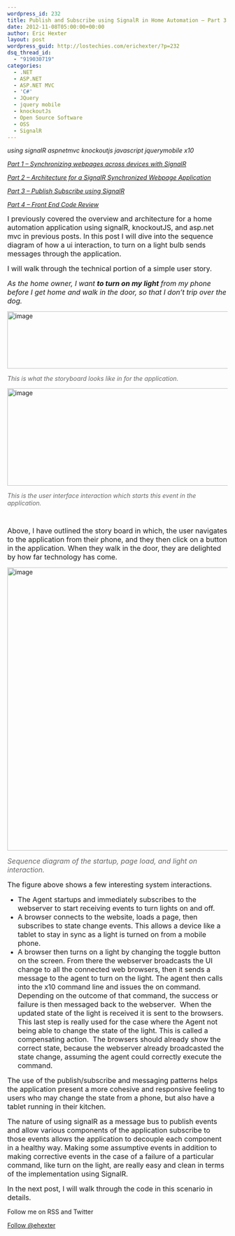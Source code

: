 ```yaml
---
wordpress_id: 232
title: Publish and Subscribe using SignalR in Home Automation – Part 3
date: 2012-11-08T05:00:00+00:00
author: Eric Hexter
layout: post
wordpress_guid: http://lostechies.com/erichexter/?p=232
dsq_thread_id:
  - "919030719"
categories:
  - .NET
  - ASP.NET
  - ASP.NET MVC
  - 'C#'
  - JQuery
  - jquery mobile
  - knockoutJs
  - Open Source Software
  - OSS
  - SignalR
---
```

_using signalR aspnetmvc knockoutjs javascript jquerymobile x10_

_[Part 1 – Synchronizing webpages across devices with SignalR](http://lostechies.com/erichexter/2012/10/30/synchronizing-webpages-across-devices-home-automation/)_
  
_[Part 2 – Architecture for a SignalR Synchronized Webpage Application](http://lostechies.com/erichexter/2012/11/05/architecture-for-a-signalr-synchronized-webpage-application-part-2/)_
  
_[Part 3 – Publish Subscribe using SignalR](http://lostechies.com/erichexter/2012/11/08/publish-and-subscribe-using-signalr-in-home-automation-part-3/)_
  
_[Part 4 – Front End Code Review](http://lostechies.com/erichexter/2012/11/12/code-review-of-a-publishsubscribe-architecture-using-signalr-in-home-automation-part-4/)_

<span style="font-size: medium;">I previously covered the overview and architecture for a home automation application using signalR, knockoutJS, and asp.net mvc in previous posts. In this post I will dive into the sequence diagram of how a ui interaction, to turn on a light bulb sends messages through the application.</span>

<span style="font-size: medium;">I will walk through the technical portion of a simple user story.</span>

_<span style="font-size: medium;">As the home owner, I want <strong>to turn on my light</strong> from my phone before I get home and walk in the door, so that I don’t trip over the dog.</span>_

[<img style="background-image: none; padding-left: 0px; padding-right: 0px; display: inline; padding-top: 0px; border: 0px;" title="image" src="http://lostechies.com/content/erichexter/uploads/2012/11/image_thumb2.png" alt="image" width="560" height="131" border="0" />](http://lostechies.com/content/erichexter/uploads/2012/11/image2.png)

_<span style="color: #666666;">This is what the storyboard looks like in for the application.</span>_

[<img style="background-image: none; padding-left: 0px; padding-right: 0px; display: inline; padding-top: 0px; border: 0px;" title="image" src="http://lostechies.com/content/erichexter/uploads/2012/11/image_thumb3.png" alt="image" width="580" height="223" border="0" />](http://lostechies.com/content/erichexter/uploads/2012/11/image3.png)

_<span style="color: #666666;">This is the user interface interaction which starts this event in the application.</span>_

&nbsp;

<span style="font-size: medium;">Above, I have outlined the story board in which, the user navigates to the application from their phone, and they then click on a button in the application. When they walk in the door, they are delighted by how far technology has come.</span>

[<img style="background-image: none; padding-left: 0px; padding-right: 0px; display: inline; padding-top: 0px; border: 0px;" title="image" src="http://lostechies.com/content/erichexter/uploads/2012/11/image_thumb4.png" alt="image" width="551" height="648" border="0" />](http://lostechies.com/content/erichexter/uploads/2012/11/image4.png)

<span style="color: #666666; font-size: medium;"><em>Sequence diagram of the startup, page load, and light on interaction.</em></span>

<span style="font-size: medium;">The figure above shows a few interesting system interactions. </span>

  * <span style="font-size: medium;">The Agent startups and immediately subscribes to the webserver to start receiving events to turn lights on and off.</span>
  * <span style="font-size: medium;">A browser connects to the website, loads a page, then subscribes to state change events. This allows a device like a tablet to stay in sync as a light is turned on from a mobile phone.</span>
  * <span style="font-size: medium;">A browser then turns on a light by changing the toggle button on the screen. From there the webserver broadcasts the UI change to all the connected web browsers, then it sends a message to the agent to turn on the light. The agent then calls into the x10 command line and issues the on command.  Depending on the outcome of that command, the success or failure is then messaged back to the webserver.  When the updated state of the light is received it is sent to the browsers. This last step is really used for the case where the Agent not being able to change the state of the light. This is called a compensating action.  The browsers should already show the correct state, because the webserver already broadcasted the state change, assuming the agent could correctly execute the command.</span>

<span style="font-size: medium;">The use of the publish/subscribe and messaging patterns helps the application present a more cohesive and responsive feeling to users who may change the state from a phone, but also have a tablet running in their kitchen.</span>

<span style="font-size: medium;">The nature of using signalR as a message bus to publish events and allow various components of the application subscribe to those events allows the application to decouple each component in a healthy way. Making some assumptive events in addition to making corrective events in the case of a failure of a particular command, like turn on the light, are really easy and clean in terms of the implementation using SignalR.</span>

<span style="font-size: medium;">In the next post, I will walk through the code in this scenario in details.</span>

Follow me on RSS and Twitter
  
<a href="https://twitter.com/ehexter" style="float:left;valign:top" class="twitter-follow-button" data-show-count="false" data-size="large">Follow @ehexter</a><a style="float:left" href="http://feeds.feedburner.com/EricHexter" title="Subscribe to my feed" rel="alternate" type="application/rss+xml"><img src="http://www.feedburner.com/fb/images/pub/feed-icon32x32.png" alt="" style="border:0;padding-right:10px" /></a>